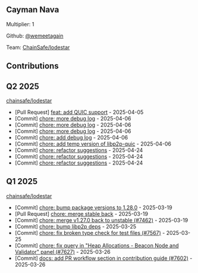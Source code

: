 
## Cayman Nava
Multiplier: 1

Github: [@wemeetagain](https://github.com/wemeetagain)

Team: [ChainSafe/lodestar](https://github.com/ChainSafe/lodestar/pulls?q=author%3Awemeetagain)

## Contributions

## Q2 2025


[chainsafe/lodestar](https://github.com/chainsafe/lodestar)
* [Pull Request] [feat: add QUIC support](https://github.com/ChainSafe/lodestar/pull/7659) - 2025-04-05
* [Commit] [chore: more debug log](https://github.com/ChainSafe/lodestar/commit/e8b2c82fca7c0f82047391299922fb46690f0a3b) - 2025-04-06
* [Commit] [chore: more debug log](https://github.com/ChainSafe/lodestar/commit/1cbef381bcb2fede24aa15c7cedeadb21c362b55) - 2025-04-06
* [Commit] [chore: more debug log](https://github.com/ChainSafe/lodestar/commit/e977b1844eaf4063445794da4a982979f769b557) - 2025-04-06
* [Commit] [chore: add debug log](https://github.com/ChainSafe/lodestar/commit/32e2bc2e99aa11b69f29a8aef0dd0f0cc5235c46) - 2025-04-06
* [Commit] [chore: add temp version of libp2p-quic](https://github.com/ChainSafe/lodestar/commit/79561a341c282152c90af468f62c14be68b9fe2a) - 2025-04-06
* [Commit] [chore: refactor suggestions](https://github.com/ChainSafe/lodestar/commit/c9267c52579f623c28eb88c858e65a7e3da6d941) - 2025-04-24
* [Commit] [chore: refactor suggestions](https://github.com/ChainSafe/lodestar/commit/1c063f7cb9fa36348d9aecd2b732b964de89d5d2) - 2025-04-24
* [Commit] [chore: refactor suggestions](https://github.com/ChainSafe/lodestar/commit/249417b28b7f818acc8f4484c3b86a08296fa89c) - 2025-04-24
## Q1 2025

[chainsafe/lodestar](https://github.com/chainsafe/lodestar)
* [Commit] [chore: bump package versions to 1.28.0](https://github.com/ChainSafe/lodestar/commit/461532eeed5d4d0d5e28fbe122f9e7f629d064ef) - 2025-03-19
* [Pull Request] [chore: merge stable back](https://github.com/ChainSafe/lodestar/pull/7605) - 2025-03-19
* [Commit] [chore: merge v1.27.0 back to unstable (#7462)](https://github.com/ChainSafe/lodestar/commit/8be81d6acf6173e5c3557c3086fdc6ab78404d84) - 2025-03-19
* [Commit] [chore: bump libp2p deps](https://github.com/ChainSafe/lodestar/commit/97e5438a8d56f5055add80854e47d5a44a9a33b5) - 2025-03-25
* [Commit] [chore: fix broken type check for test files (#7567)](https://github.com/ChainSafe/lodestar/commit/9f78c9dad8200fc72e3f1ecca78647d4019673c0) - 2025-03-25
* [Commit] [chore: fix query in "Heap Allocations - Beacon Node and Validator" panel (#7627)](https://github.com/ChainSafe/lodestar/commit/d203cc3a06a824b92fa3c0a017dc59c2bd02ad1a) - 2025-03-26
* [Commit] [docs: add PR workflow section in contribution guide (#7602)](https://github.com/ChainSafe/lodestar/commit/30652b83f0de6205c01b64020a8f0d786b607c4a) - 2025-03-26
